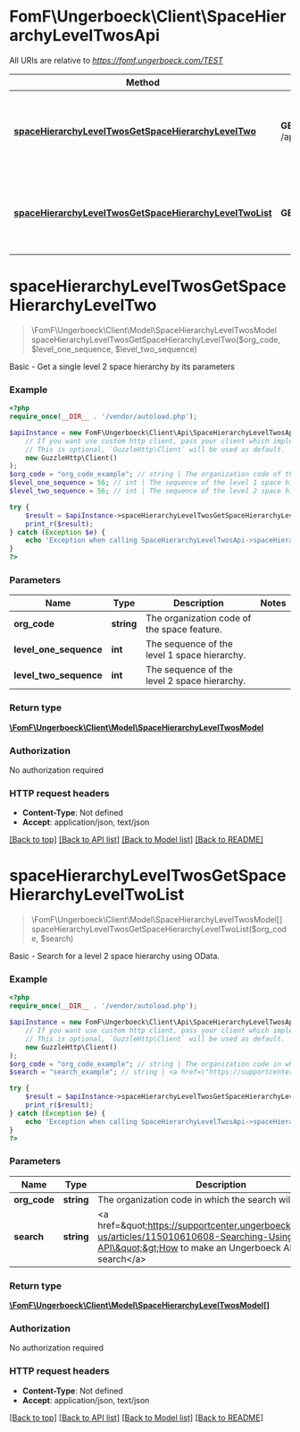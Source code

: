# FomF\Ungerboeck\Client\SpaceHierarchyLevelTwosApi

All URIs are relative to *https://fomf.ungerboeck.com/TEST*

Method | HTTP request | Description
------------- | ------------- | -------------
[**spaceHierarchyLevelTwosGetSpaceHierarchyLevelTwo**](SpaceHierarchyLevelTwosApi.md#spaceHierarchyLevelTwosGetSpaceHierarchyLevelTwo) | **GET** /api/v1/SpaceHierarchyLevelTwos/{OrgCode}/{LevelOneSequence}/{LevelTwoSequence} | Basic - Get a single level 2 space hierarchy by its parameters
[**spaceHierarchyLevelTwosGetSpaceHierarchyLevelTwoList**](SpaceHierarchyLevelTwosApi.md#spaceHierarchyLevelTwosGetSpaceHierarchyLevelTwoList) | **GET** /api/v1/SpaceHierarchyLevelTwos/{OrgCode} | Basic - Search for a level 2 space hierarchy using OData.


# **spaceHierarchyLevelTwosGetSpaceHierarchyLevelTwo**
> \FomF\Ungerboeck\Client\Model\SpaceHierarchyLevelTwosModel spaceHierarchyLevelTwosGetSpaceHierarchyLevelTwo($org_code, $level_one_sequence, $level_two_sequence)

Basic - Get a single level 2 space hierarchy by its parameters

### Example
```php
<?php
require_once(__DIR__ . '/vendor/autoload.php');

$apiInstance = new FomF\Ungerboeck\Client\Api\SpaceHierarchyLevelTwosApi(
    // If you want use custom http client, pass your client which implements `GuzzleHttp\ClientInterface`.
    // This is optional, `GuzzleHttp\Client` will be used as default.
    new GuzzleHttp\Client()
);
$org_code = "org_code_example"; // string | The organization code of the space feature.
$level_one_sequence = 56; // int | The sequence of the level 1 space hierarchy.
$level_two_sequence = 56; // int | The sequence of the level 2 space hierarchy.

try {
    $result = $apiInstance->spaceHierarchyLevelTwosGetSpaceHierarchyLevelTwo($org_code, $level_one_sequence, $level_two_sequence);
    print_r($result);
} catch (Exception $e) {
    echo 'Exception when calling SpaceHierarchyLevelTwosApi->spaceHierarchyLevelTwosGetSpaceHierarchyLevelTwo: ', $e->getMessage(), PHP_EOL;
}
?>
```

### Parameters

Name | Type | Description  | Notes
------------- | ------------- | ------------- | -------------
 **org_code** | **string**| The organization code of the space feature. |
 **level_one_sequence** | **int**| The sequence of the level 1 space hierarchy. |
 **level_two_sequence** | **int**| The sequence of the level 2 space hierarchy. |

### Return type

[**\FomF\Ungerboeck\Client\Model\SpaceHierarchyLevelTwosModel**](../Model/SpaceHierarchyLevelTwosModel.md)

### Authorization

No authorization required

### HTTP request headers

 - **Content-Type**: Not defined
 - **Accept**: application/json, text/json

[[Back to top]](#) [[Back to API list]](../../README.md#documentation-for-api-endpoints) [[Back to Model list]](../../README.md#documentation-for-models) [[Back to README]](../../README.md)

# **spaceHierarchyLevelTwosGetSpaceHierarchyLevelTwoList**
> \FomF\Ungerboeck\Client\Model\SpaceHierarchyLevelTwosModel[] spaceHierarchyLevelTwosGetSpaceHierarchyLevelTwoList($org_code, $search)

Basic - Search for a level 2 space hierarchy using OData.

### Example
```php
<?php
require_once(__DIR__ . '/vendor/autoload.php');

$apiInstance = new FomF\Ungerboeck\Client\Api\SpaceHierarchyLevelTwosApi(
    // If you want use custom http client, pass your client which implements `GuzzleHttp\ClientInterface`.
    // This is optional, `GuzzleHttp\Client` will be used as default.
    new GuzzleHttp\Client()
);
$org_code = "org_code_example"; // string | The organization code in which the search will take place
$search = "search_example"; // string | <a href=\"https://supportcenter.ungerboeck.com/hc/en-us/articles/115010610608-Searching-Using-the-API\">How to make an Ungerboeck API search</a>

try {
    $result = $apiInstance->spaceHierarchyLevelTwosGetSpaceHierarchyLevelTwoList($org_code, $search);
    print_r($result);
} catch (Exception $e) {
    echo 'Exception when calling SpaceHierarchyLevelTwosApi->spaceHierarchyLevelTwosGetSpaceHierarchyLevelTwoList: ', $e->getMessage(), PHP_EOL;
}
?>
```

### Parameters

Name | Type | Description  | Notes
------------- | ------------- | ------------- | -------------
 **org_code** | **string**| The organization code in which the search will take place |
 **search** | **string**| &lt;a href&#x3D;\&quot;https://supportcenter.ungerboeck.com/hc/en-us/articles/115010610608-Searching-Using-the-API\&quot;&gt;How to make an Ungerboeck API search&lt;/a&gt; |

### Return type

[**\FomF\Ungerboeck\Client\Model\SpaceHierarchyLevelTwosModel[]**](../Model/SpaceHierarchyLevelTwosModel.md)

### Authorization

No authorization required

### HTTP request headers

 - **Content-Type**: Not defined
 - **Accept**: application/json, text/json

[[Back to top]](#) [[Back to API list]](../../README.md#documentation-for-api-endpoints) [[Back to Model list]](../../README.md#documentation-for-models) [[Back to README]](../../README.md)

